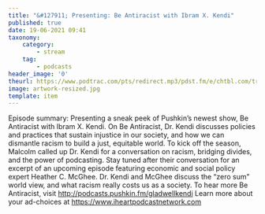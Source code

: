 ```yaml
---
title: "&#127911; Presenting: Be Antiracist with Ibram X. Kendi"
published: true
date: 19-06-2021 09:41
taxonomy:
    category:
        - stream
    tag:
        - podcasts
header_image: '0'
theurl: https://www.podtrac.com/pts/redirect.mp3/pdst.fm/e/chtbl.com/track/39E17/traffic.megaphone.fm/HSW6612363804.mp3?updated=1623178266
image: artwork-resized.jpg
template: item
--- 
```

Episode summary: Presenting a sneak peek of Pushkin’s newest show, Be Antiracist with Ibram X. Kendi. On Be Antiracist, Dr. Kendi discusses policies and practices that sustain injustice in our society, and how we can dismantle racism to build a just, equitable world. To kick off the season, Malcolm called up Dr. Kendi for a conversation on racism, bridging divides, and the power of podcasting. Stay tuned after their conversation for an excerpt of an upcoming episode featuring economic and social policy expert Heather C. McGhee. Dr. Kendi and McGhee discuss the “zero sum” world view, and what racism really costs us as a society. To hear more Be Antiracist, visit http://podcasts.pushkin.fm/gladwellkendi Learn more about your ad-choices at https://www.iheartpodcastnetwork.com
